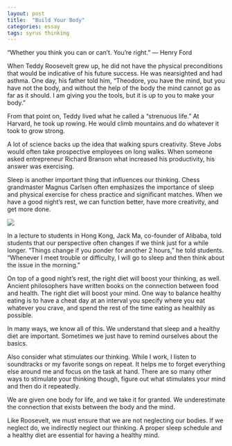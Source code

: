 ```yaml
---
layout: post
title:  "Build Your Body"
categories: essay
tags: syrus thinking
---
```


“Whether you think you can or can’t. You’re right.”
— Henry Ford

When Teddy Roosevelt grew up, he did not have the physical preconditions that would be indicative of his future success. He was nearsighted and had asthma. One day, his father told him, “Theodore, you have the mind, but you have not the body, and without the help of the body the mind cannot go as far as it should. I am giving you the tools, but it is up to you to make your body.”

From that point on, Teddy lived what he called a “strenuous life.” At Harvard, he took up rowing. He would climb mountains and do whatever it took to grow strong.

A lot of science backs up the idea that walking spurs creativity. Steve Jobs would often take prospective employees on long walks. When someone asked entrepreneur Richard Branson what increased his productivity, his answer was exercising.

Sleep is another important thing that influences our thinking. Chess grandmaster Magnus Carlsen often emphasizes the importance of sleep and physical exercise for chess practice and significant matches. When we have a good night’s rest, we can function better, have more creativity, and get more done.

<img src="http://note.link.com.de/media/build-body.jpg" />

In a lecture to students in Hong Kong, Jack Ma, co-founder of Alibaba, told students that our perspective often changes if we think just for a while longer. “Things change if you ponder for another 2 hours,” he told students. “Whenever I meet trouble or difficulty, I will go to sleep and then think about the issue in the morning.”

On top of a good night’s rest, the right diet will boost your thinking, as well. Ancient philosophers have written books on the connection between food and health. The right diet will boost your mind. One way to balance healthy eating is to have a cheat day at an interval you specify where you eat whatever you crave, and spend the rest of the time eating as healthily as possible.

In many ways, we know all of this. We understand that sleep and a healthy diet are important. Sometimes we just have to remind ourselves about the basics.

Also consider what stimulates our thinking. While I work, I listen to soundtracks or my favorite songs on repeat. It helps me to forget everything else around me and focus on the task at hand. There are so many other ways to stimulate your thinking though, figure out what stimulates your mind and then do it repeatedly.

We are given one body for life, and we take it for granted. We underestimate the connection that exists between the body and the mind.

Like Roosevelt, we must ensure that we are not neglecting our bodies. If we neglect do, we indirectly neglect our thinking. A proper sleep schedule and a healthy diet are essential for having a healthy mind.